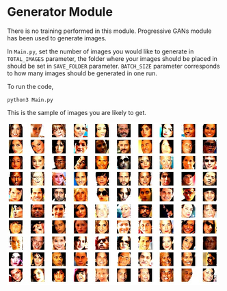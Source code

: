 # Generator Module

There is no training performed in this module. Progressive GANs module has been used to generate images.

In `Main.py`, set the number of images you would like to generate in `TOTAL_IMAGES` parameter, the folder where your images should be placed in should be set in `SAVE_FOLDER` parameter. `BATCH_SIZE` parameter corresponds to how many images should be generated in one run.

To run the code, 

    python3 Main.py

This is the sample of images you are likely to get.

![Sample Images Generated](../ReadMeImages/generator.jpg)